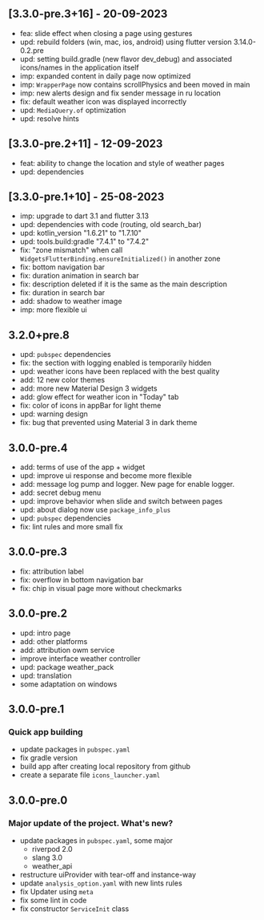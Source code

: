 ## [3.3.0-pre.3+16] - 20-09-2023
- fea: slide effect when closing a page using gestures
- upd: rebuild folders (win, mac, ios, android) using flutter version 3.14.0-0.2.pre
- upd: setting build.gradle (new flavor dev_debug) and associated icons/names in the application itself
- imp: expanded content in daily page now optimized
- imp: `WrapperPage` now contains scrollPhysics and been moved in main 
- imp: new alerts design and fix sender message in ru location
- fix: default weather icon was displayed incorrectly
- upd: `MediaQuery.of` optimization
- upd: resolve hints

## [3.3.0-pre.2+11] - 12-09-2023
- feat: ability to change the location and style of weather pages
- upd: dependencies

## [3.3.0-pre.1+10] - 25-08-2023
- imp: upgrade to dart 3.1 and flutter 3.13
- upd: dependencies with code (routing, old search_bar)
- upd: kotlin_version "1.6.21" to "1.7.10"
- upd: tools.build:gradle "7.4.1" to "7.4.2"
- fix: "zone mismatch" when call `WidgetsFlutterBinding.ensureInitialized()` in another zone
- fix: bottom navigation bar
- fix: duration animation in search bar
- fix: description deleted if it is the same as the main description
- fix: duration in search bar
- add: shadow to weather image
- imp: more flexible ui

## 3.2.0+pre.8
* upd: `pubspec` dependencies
* fix: the section with logging enabled is temporarily hidden
* upd: weather icons have been replaced with the best quality
* add: 12 new color themes 
* add: more new Material Design 3 widgets 
* add: glow effect for weather icon in "Today" tab 
* fix: color of icons in appBar for light theme 
* upd: warning design 
* fix: bug that prevented using Material 3 in dark theme

## 3.0.0-pre.4

* add: terms of use of the app + widget
* upd: improve ui response and become more flexible
* add: message log pump and logger. New page for enable logger.
* add: secret debug menu
* upd: improve behavior when slide and switch between pages
* upd: about dialog now use `package_info_plus`
* upd: `pubspec` dependencies
* fix: lint rules and more small fix

## 3.0.0-pre.3

* fix: attribution label
* fix: overflow in bottom navigation bar
* fix: chip in visual page more without checkmarks

## 3.0.0-pre.2

* upd: intro page
* add: other platforms
* add: attribution owm service
* improve interface weather controller
* upd: package weather_pack
* upd: translation
* some adaptation on windows

## 3.0.0-pre.1

### Quick app building

* update packages in `pubspec.yaml`
* fix gradle version
* build app after creating local repository from github
* create a separate file `icons_launcher.yaml`

## 3.0.0-pre.0

### Major update of the project. What's new?

* update packages in `pubspec.yaml`, some major
  * riverpod 2.0
  * slang 3.0
  * weather_api
* restructure uiProvider with tear-off and instance-way
* update `analysis_option.yaml` with new lints rules
* fix Updater using `meta`
* fix some lint in code
* fix constructor `ServiceInit` class
